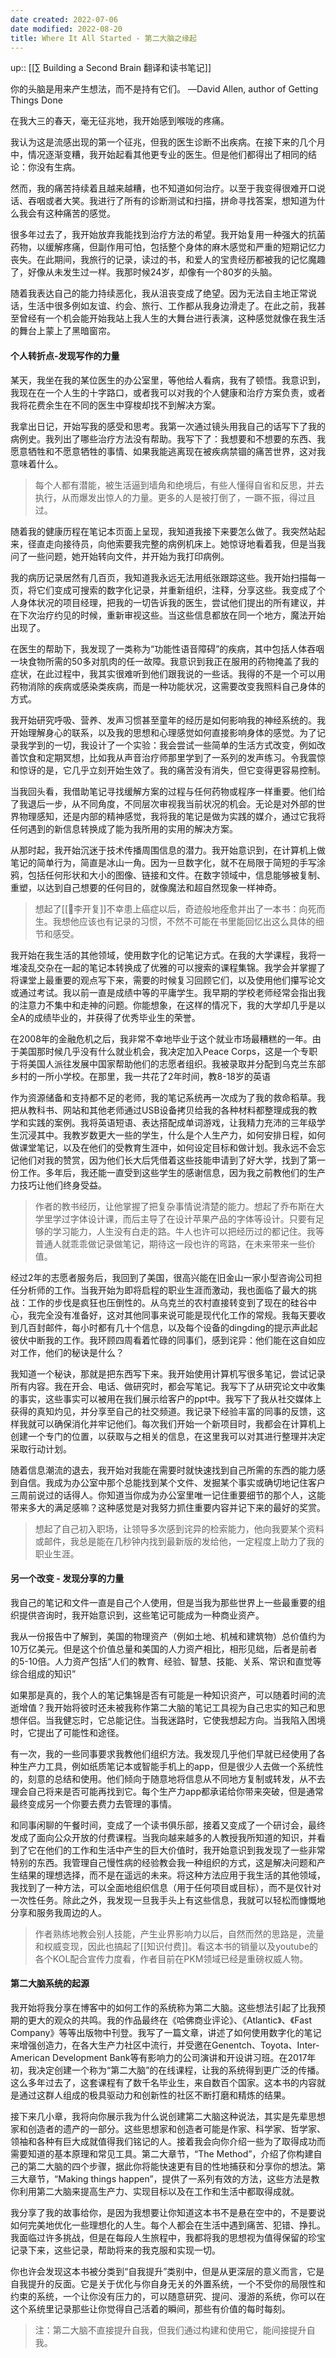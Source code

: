```yaml
---
date created: 2022-07-06
date modified: 2022-08-20
title: Where It All Started - 第二大脑之缘起
---
```


up:: [[∑ Building a Second Brain 翻译和读书笔记]]

你的头脑是用来产生想法，而不是持有它们。 —David Allen, author of Getting Things Done

在我大三的春天，毫无征兆地，我开始感到喉咙的疼痛。

我认为这是流感出现的第一个征兆，但我的医生诊断不出疾病。在接下来的几个月中，情况逐渐变糟，我开始起看其他更专业的医生。但是他们都得出了相同的结论：你没有生病。

然而，我的痛苦持续着且越来越糟，也不知道如何治疗。以至于我变得很难开口说话、吞咽或者大笑。我进行了所有的诊断测试和扫描，拼命寻找答案，想知道为什么我会有这种痛苦的感觉。

很多年过去了，我开始放弃我能找到治疗方法的希望。我开始复用一种强大的抗菌药物，以缓解疼痛，但副作用可怕，包括整个身体的麻木感觉和严重的短期记忆力丧失。在此期间，我旅行的记录，读过的书，和爱人的宝贵经历都被我的记忆魔趣了，好像从未发生过一样。我那时候24岁，却像有一个80岁的头脑。

随着我表达自己的能力持续恶化，我从沮丧变成了绝望。因为无法自主地正常说话，生活中很多例如友谊、约会、旅行、工作都从我身边滑走了。在此之前，我甚至曾经有一个机会能开始我站上我人生的大舞台进行表演，这种感觉就像在我生活的舞台上蒙上了黑暗窗帘。

#### 个人转折点-发现写作的力量

某天，我坐在我的某位医生的办公室里，等他给人看病，我有了顿悟。我意识到，我现在在一个人生的十字路口，或者我可以对我的个人健康和治疗方案负责，或者我将花费余生在不同的医生中穿梭却找不到解决方案。

我拿出日记，开始写我的感受和思考。我第一次通过镜头用我自己的话写下了我的病例史。我列出了哪些治疗方法没有帮助。我写下了：我想要和不想要的东西、我愿意牺牲和不愿意牺牲的事情、如果我能逃离现在被疾病禁锢的痛苦世界，这对我意味着什么。

> 每个人都有潜能，被生活逼到墙角和绝境后，有些人懂得自省和反思，并去执行，从而爆发出惊人的力量。更多的人是被打倒了，一蹶不振，得过且过。

随着我的健康历程在笔记本页面上呈现，我知道我接下来要怎么做了。我突然站起来，径直走向接待员，向他索要我完整的病例机床上。她惊讶地看着我，但是当我问了一些问题，她开始转向文件，并开始为我打印病例。

我的病历记录居然有几百页，我知道我永远无法用纸张跟踪这些。我开始扫描每一页，将它们变成可搜索的数字化记录，并重新组织，注释，分享这些。我变成了个人身体状况的项目经理，把我的一切告诉我的医生，尝试他们提出的所有建议，并在下次治疗约见的时候，重新审视这些。当这些信息都放在同一个地方，魔法开始出现了。

在医生的帮助下，我发现了一类称为“功能性语音障碍”的疾病，其中包括人体吞咽一块食物所需的50多对肌肉的任一故障。我意识到我正在服用的药物掩盖了我的症状，在此过程中，我其实很难听到他们跟我说的一些话。我得的不是一个可以用药物消除的疾病或感染类疾病，而是一种功能状况，这需要改变我照料自己身体的方式。

我开始研究呼吸、营养、发声习惯甚至童年的经历是如何影响我的神经系统的。我开始理解身心的联系，以及我的思想和心理感觉如何直接影响身体的感觉。为了记录我学到的一切，我设计了一个实验：我会尝试一些简单的生活方式改变，例如改善饮食和定期冥想，比如我从声音治疗师那里学到了一系列的发声练习。令我震惊和惊讶的是，它几乎立刻开始生效了。我的痛苦没有消失，但它变得更容易控制。

当我回头看，我借助笔记寻找缓解方案的过程与任何药物或程序一样重要。他们给了我退后一步，从不同角度，不同层次审视我当前状况的机会。无论是对外部的世界物理感知，还是内部的精神感觉，我将我的笔记是做为实践的媒介，通过它我将任何遇到的新信息转换成了能为我所用的实用的解决方案。

从那时起，我开始沉迷于技术传播周围信息的潜力。我开始意识到，在计算机上做笔记的简单行为，简直是冰山一角。因为一旦数字化，就不在局限于简短的手写涂鸦，包括任何形状和大小的图像、链接和文件。在数字领域中，信息能够被复制、重塑，以达到自己想要的任何目的，就像魔法和超自然现象一样神奇。

> 想起了[[🧑李开复]]不幸患上癌症以后，奇迹般地痊愈并出了一本书：向死而生。我想他应该也有记录的习惯，不然不可能在书里能回忆出这么具体的细节和感受。

我开始在我生活的其他领域，使用数字化的记笔记方式。在我的大学课程，我将一堆凌乱交杂在一起的笔记本转换成了优雅的可以搜索的课程集锦。我学会并掌握了将课堂上最重要的观点写下来，需要的时候复习回顾它们，以及使用他们攥写论文或通过考试。我以前一直是成绩中等的平庸学生。我早期的学校老师经常会指出我的注意力不集中和走神的问题。你能想象，在这样的情况下，我的大学却几乎是以全A的成绩毕业的，并获得了优秀毕业生的荣誉。

在2008年的金融危机之后，我非常不幸地毕业于这个就业市场最糟糕的一年。由于美国那时候几乎没有什么就业机会，我决定加入Peace Corps，这是一个专职于将美国人派往发展中国家帮助他们的志愿者组织。我被录取并分配到乌克兰东部乡村的一所小学校。在那里，我一共花了2年时间，教8-18岁的英语

作为资源储备和支持都不足的老师，我的笔记系统再一次成为了我的救命稻草。我把从教科书、网站和其他老师通过USB设备拷贝给我的各种材料都整理成我的教学和实践的案例。我将英语短语、表达搭配成单词游戏，让我精力充沛的三年级学生沉浸其中。我教岁数更大一些的学生，什么是个人生产力，如何安排日程，如何做课堂笔记，以及在他们的受教育生涯中，如何设定目标和做计划。我永远不会忘记他们对我的赞赏，因为他们长大后凭借着这些技能申请到了好大学，找到了第一份工作。多年后，我还能一直受到这些学生的感谢信息，因为我之前教他们的生产力技巧让他们终身受益。

> 作者的教书经历，让他掌握了把复杂事情说清楚的能力。想起了乔布斯在大学里学过字体设计课，而后主导了在设计苹果产品的字体等设计。只要有足够的学习能力，人生没有白走的路。牛人也许可以把经历过的都记住。我等普通人就乖乖做记录做笔记，期待这一段也许的弯路，在未来带来一些价值。

经过2年的志愿者服务后，我回到了美国，很高兴能在旧金山一家小型咨询公司担任分析师的工作。当我开始为即将启程的职业生涯而激动，我也面临了最大的挑战：工作的步伐是疯狂也压倒性的。从乌克兰的农村直接转变到了现在的硅谷中心，我完全没有准备好，这对其他同事来说可能是现代化工作的常规。我每天要收到几百封邮件，每小时都有几十个信息，以及每个设备的dingding的提示声此起彼伏中断我的工作。我环顾四周看着忙碌的同事们，感到诧异：他们能在这自如应对工作，他们的秘诀是什么？

我知道一个秘诀，那就是把东西写下来。我开始使用计算机写很多笔记，尝试记录所有内容。我在开会、电话、做研究时，都会写笔记。我写下了从研究论文中收集的事实，这些事实可以被用在我们展示给客户的ppt中。我写下了我从社交媒体上获得的真知灼见，并分享至自己的社交频道。我记录下经验丰富的同事的反馈，这样我就可以确保消化并牢记他们。每次我们开始一个新项目时，我都会在计算机上创建一个专门的位置，以获取与之相关的信息，在这里我可以对其进行整理并决定采取行动计划。

随着信息潮流的退去，我开始对我能在需要时就快速找到自己所需的东西的能力感到自信。我成为办公室中那个总能找到某个文件、发掘某个事实或确切地记住客户三周前说过的话得人。你知道当你成为办公室里唯一记住重要细节的那个人，这能带来多大的满足感嘛？这种感觉是对我努力抓住重要内容并记下来的最好的奖赏。

> 想起了自己初入职场，让领导多次感到诧异的检索能力，他向我要某个资料或邮件，我总是能在几秒钟内找到最新版的发给他，一定程度上助力了我的职业生涯。

#### 另一个改变 - 发现分享的力量

我自己的笔记和文件一直是自己个人使用，但是当我为那些世界上一些最重要的组织提供咨询时，我开始意识到，这些笔记可能成为一种商业资产。

我从一份报告中了解到，美国的物理资产（例如土地、机械和建筑物）总价值约为10万亿美元。但是这个价值总量和美国的人力资产相比，相形见绌，后者是前者的5-10倍。人力资产包括“人们的教育、经验、智慧、技能、关系、常识和直觉等综合组成的知识”

如果那是真的，我个人的笔记集锦是否有可能是一种知识资产，可以随着时间的流逝增值？我开始将彼时还未被我称作第二大脑的笔记工具视为自己忠实的知己和思想伴侣。当我健忘时，它总能记住。当我迷路时，它使我想起方向。当我陷入困境时，它提出了可能性和途径。

有一次，我的一些同事要求我教他们组织方法。我发现几乎他们早就已经使用了各种生产力工具，例如纸质笔记本或智能手机上的app，但是很少人去做一个系统性的，刻意的总结和使用。他们倾向于随意地将信息从不同地方复制或转发，从不去理会自己将来是否可能再找到它。每个生产力app都承诺给你带来突破，但是通常最终变成另一个你要去费力去管理的事情。

和同事闲聊的午餐时间，变成了一个读书俱乐部，接着又变成了一个研讨会，最终发成了面向公众开放的付费课程。当我向越来越多的人教授我所知道的知识，并看到了它在他们的工作和生活中产生的巨大价值时，我开始意识到我发现了一些非常特别的东西。我管理自己慢性病的经验教会我一种组织的方式，这是解决问题和产生结果的理想选择，而不是在遥远的未来。将这种方法应用于我生活的其他领域，我找到了一种方法，可以全面地组织信息（用于任何项目或目标），而不是仅针对一次性任务。除此之外，我发现一旦我手头上有这些信息，我就可以轻松而慷慨地分享和服务我周边的人。

> 作者熟练地教会别人技能，产生业界影响力以后，自然而然的思路是，流量和权威变现，因此也搞起了[[知识付费]]。看这本书的销量以及youtube的各个KOL配合宣传力度看，作者目前在PKM领域已经是重磅权威人物。

#### 第二大脑系统的起源

我开始将我分享在博客中的如何工作的系统称为第二大脑。这些想法引起了比我预期的更大的观众的共鸣。我的作品最终在《哈佛商业评论》、《Atlantic》、《Fast Company》等等出版物中刊登。我写了一篇文章，讲述了如何使用数字化的笔记来增强创造力，在各大生产力社区中流行，并受邀在Genentch、Toyota、Inter-American Development Bank等有影响力的公司演讲和开设讲习班。在2017年初，我决定创建一个称为“第二大脑”的在线课程，让我的系统得到更广泛的传播。这么多年过去了，这套课程有了数千名毕业生，来自数百个国家。这本书的内容就是通过这群人组成的极具驱动力和创新性的社区不断打磨和精炼的结果。

接下来几小章，我将向你展示我为什么说创建第二大脑这种说法，其实是先辈思想家和创造者的遗产的一部分。这些思想家和创造者可能是作家、科学家、哲学家、领袖和各种有巨大成就值得我们铭记的人。接着我会向你介绍一些为了取得成功而需要知道的基本原理和常见工具。第二大章节，“The Method”，介绍了你构建自己的第二大脑的四个步骤，据此你将能快速更有目的性地捕获和分享你的想法。第三大章节，“Making things happen”，提供了一系列有效的方法，这些方法是教你利用第二大脑来提高生产力、实现目标以及在工作和生活中都取得成就。

我分享了我的故事给你，是因为我想要让你知道这本书不是悬在空中的，不是要说如何完美地优化一些理想化的人生。每个人都会在生活中遇到痛苦、犯错、挣扎。我面临过许多挑战，但是在每段人生旅程中，我都将我的思想视为值得保留的珍宝记录下来，这些记录，帮助将来的我克服和实现一切。

你也许会发现这本书被分类到“自我提升”类别中，但是从更深层的意义而言，它是自我提升的反面。它是关于优化与你自身无关的外置系统，一个不受你的局限性和约束的系统，一个让你没有压力的，可以随意研究、提问、漫游的系统，你可以在这个系统里记录那些让你觉得自己活着的瞬间，那些有价值的每时每刻。

> 注：第二大脑不直接提升自我，但我们通过构建和使用它，能间接提升自我。
